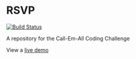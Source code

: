 # RSVP
[![Build Status](https://travis-ci.org/smcguinness/callemall-coding-challenge.svg?branch=master)](https://travis-ci.org/smcguinness/callemall-coding-challenge)

A repository for the Call-Em-All Coding Challenge

View a [live demo](https://staging-cea-coding-challenge.herokuapp.com/)
